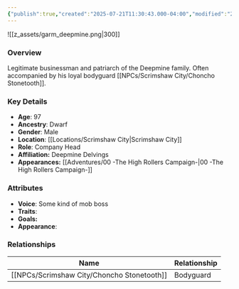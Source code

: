 ```yaml
---
{"publish":true,"created":"2025-07-21T11:30:43.000-04:00","modified":"2025-10-03T09:47:45.172-04:00","published":"2025-10-03T09:47:45.172-04:00","cssclasses":"","Age":"97","Ancestry":["Dwarf"],"Gender":"Male","Location":["[[Scrimshaw City]]"],"Role":["Company Head"],"Affiliation":["Deepmine Delvings"],"Appearances":["[[00 -The High Rollers Campaign-]]"]}
---
```



![[z_assets/garm_deepmine.png|300]]

### Overview
Legitimate businessman and patriarch of the Deepmine family. Often accompanied by his loyal bodyguard [[NPCs/Scrimshaw City/Choncho Stonetooth]].

### Key Details
- **Age**: 97
- **Ancestry**: Dwarf
- **Gender**: Male
- **Location**: [[Locations/Scrimshaw City\|Scrimshaw City]]
- **Role**: Company Head
- **Affiliation:** Deepmine Delvings
- **Appearances:** [[Adventures/00 -The High Rollers Campaign-\|00 -The High Rollers Campaign-]]

### Attributes
- **Voice**: Some kind of mob boss
- **Traits**: 
- **Goals:** 
- **Appearance**: 

### Relationships

| Name                   | Relationship |
| ---------------------- | ------------ |
| [[NPCs/Scrimshaw City/Choncho Stonetooth]] | Bodyguard    |
